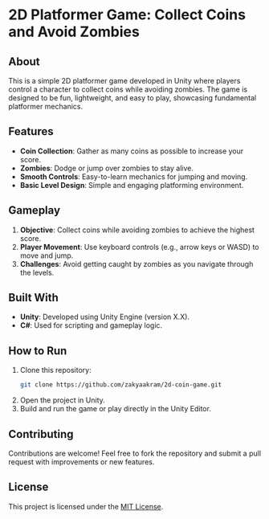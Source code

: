 # 2D Platformer Game: Collect Coins and Avoid Zombies  

## About  
This is a simple 2D platformer game developed in Unity where players control a character to collect coins while avoiding zombies. The game is designed to be fun, lightweight, and easy to play, showcasing fundamental platformer mechanics.  

## Features  
- **Coin Collection**: Gather as many coins as possible to increase your score.  
- **Zombies**: Dodge or jump over zombies to stay alive.  
- **Smooth Controls**: Easy-to-learn mechanics for jumping and moving.  
- **Basic Level Design**: Simple and engaging platforming environment.  

##  Gameplay  
1. **Objective**: Collect coins while avoiding zombies to achieve the highest score.  
2. **Player Movement**: Use keyboard controls (e.g., arrow keys or WASD) to move and jump.  
3. **Challenges**: Avoid getting caught by zombies as you navigate through the levels.  

##  Built With  
- **Unity**: Developed using Unity Engine (version X.X).  
- **C#**: Used for scripting and gameplay logic.  

##  How to Run  
1. Clone this repository:  
   ```bash  
   git clone https://github.com/zakyaakram/2d-coin-game.git  
   ```  
2. Open the project in Unity.  
3. Build and run the game or play directly in the Unity Editor.  
 


##  Contributing  
Contributions are welcome! Feel free to fork the repository and submit a pull request with improvements or new features.  

##  License  
This project is licensed under the [MIT License](LICENSE).  

